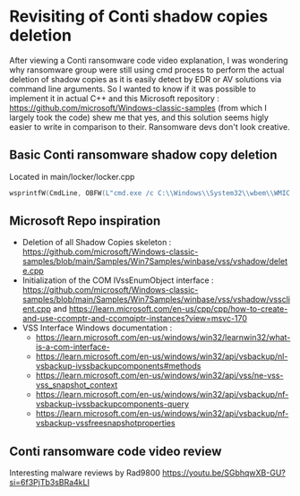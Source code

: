 # Revisiting of Conti shadow copies deletion 
After viewing a Conti ransomware code video explanation, I was wondering why ransomware group were still using cmd process to perform the actual deletion of shadow copies as it is easily detect by EDR or AV solutions via command line arguments.
So I wanted to know if it was possible to implement it in actual C++ and this Microsoft repository : https://github.com/microsoft/Windows-classic-samples (from which I largely took the code) shew me that yes, and this solution seems higly easier to write in comparison to their.
Ransomware devs don't look creative.

## Basic Conti ransomware shadow copy deletion
Located in main/locker/locker.cpp
```cpp
wsprintfW(CmdLine, OBFW(L"cmd.exe /c C:\\Windows\\System32\\wbem\\WMIC.exe shadowcopy where \"ID='%s'\" delete"), vtProp.bstrVal);
```

## Microsoft Repo inspiration
- Deletion of all Shadow Copies skeleton : https://github.com/microsoft/Windows-classic-samples/blob/main/Samples/Win7Samples/winbase/vss/vshadow/delete.cpp
- Initialization of the COM IVssEnumObject interface : https://github.com/microsoft/Windows-classic-samples/blob/main/Samples/Win7Samples/winbase/vss/vshadow/vssclient.cpp and https://learn.microsoft.com/en-us/cpp/cpp/how-to-create-and-use-ccomptr-and-ccomqiptr-instances?view=msvc-170
- VSS Interface Windows documentation :
  - https://learn.microsoft.com/en-us/windows/win32/learnwin32/what-is-a-com-interface-
  - https://learn.microsoft.com/en-us/windows/win32/api/vsbackup/nl-vsbackup-ivssbackupcomponents#methods
  - https://learn.microsoft.com/en-us/windows/win32/api/vss/ne-vss-vss_snapshot_context
  - https://learn.microsoft.com/en-us/windows/win32/api/vsbackup/nf-vsbackup-ivssbackupcomponents-query
  - https://learn.microsoft.com/en-us/windows/win32/api/vsbackup/nf-vsbackup-vssfreesnapshotproperties


## Conti ransomware code video review
Interesting malware reviews by Rad9800
https://youtu.be/SGbhqwXB-GU?si=6f3PjTb3sBRa4kLI
